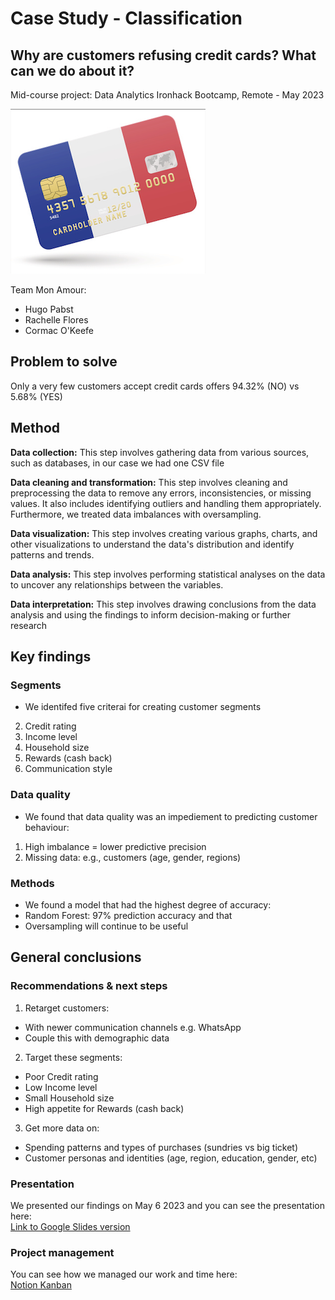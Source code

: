 # Case Study - Classification
## Why are customers refusing credit cards? What can we do about it?
Mid-course project: Data Analytics Ironhack Bootcamp, Remote - May 2023 <br/>

![Ironhack logo](resources/photos/frenccc.png)

Team Mon Amour: <br/>
- Hugo Pabst
- Rachelle Flores
- Cormac O'Keefe



## Problem to solve
Only a very few customers accept credit cards offers 94.32% (NO) vs 5.68% (YES)


## Method
**Data collection:** This step involves gathering data from various sources, such as databases, in our case we had one CSV file

**Data cleaning and transformation:** This step involves cleaning and preprocessing the data to remove any errors, inconsistencies, or missing values. It also includes identifying outliers and handling them appropriately. Furthermore, we treated data imbalances with oversampling. 

**Data visualization:** This step involves creating various graphs, charts, and other visualizations to understand the data's distribution and identify patterns and trends.

**Data analysis:** This step involves performing statistical analyses on the data to uncover any relationships between the variables.

**Data interpretation:** This step involves drawing conclusions from the data analysis and using the findings to inform decision-making or further research


## Key findings
### Segments
- We identifed five criterai for creating customer segments
2. Credit rating
3. Income level
4. Household size
5. Rewards (cash back)
6. Communication style

### Data quality 
- We found that data quality was an impediement to predicting customer behaviour:
1. High imbalance = lower predictive precision 
2. Missing data: e.g.,  customers (age, gender, regions)

### Methods
- We found a model that had the highest degree of accuracy: 
- Random Forest: 97% prediction accuracy 
and that 
- Oversampling will continue to be useful


## General conclusions
### Recommendations & next steps
1. Retarget customers:
- With newer communication channels e.g. WhatsApp
- Couple this with demographic data

2. Target these segments:
- Poor Credit rating
- Low Income level
- Small Household size
- High appetite for Rewards (cash back)

3. Get more data on:
- Spending patterns and types of purchases (sundries vs big ticket)
- Customer personas and identities (age, region, education, gender, etc)



### Presentation 
We presented our findings on May 6 2023 and you can see the presentation here:<br/>
[Link to Google Slides version](https://docs.google.com/presentation/d/1xXbAIinpuS4oidB5m7gwRknb2jKs5x3f483AoF_Gr7Q/edit?usp=sharing)


### Project management
You can see how we managed our work and time here:<br/>
[Notion Kanban](https://github.com/ironhack-edu/data_mid_bootcamp_project_classification](https://www.notion.so/midproject-ironhack/d89a8a2ca6544a7ab9aa72dcf0b4d6ca?v=fde7a00499124325bc5d471099cfd5c3))

